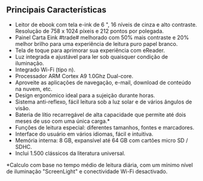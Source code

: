 ## Principais Características

- Leitor de ebook com tela e-ink de 6 ", 16 níveis de cinza e alto contraste. Resolução de 758 x 1024 píxeis e 212 pontos por polegada.
- Painel Carta Eink #trade# melhorado com 50% mais contraste e 20% melhor brilho para uma experiência de leitura puro papel branco.
- Tela de toque para aprimorar sua experiência com eReader. 
- Luz integrada e ajustável para ler sob quaisquer condição de iluminação. 
- Integrado Wi-Fi (tipo n). 
- Processador ARM Cortex A9 1.0Ghz Dual-core. 
- Aproveite as aplicações de navegação, e-mail, download de conteúdo na nuvem, etc.
- Design ergonómico ideal para a sujeição durante horas. 
- Sistema anti-reflexo, fácil leitura sob a luz solar e de vários ângulos de visão. 
- Bateria de lítio recarregável de alta capacidade que permite até dois meses de uso com uma única carga.* 
- Funções de leitura especial: diferentes tamanhos, fontes e marcadores. 
- Interface do usuário em vários idiomas, fácil e intuitiva. 
- Memória interna: 8 GB, expansível até 64 GB com cartões micro SD / SDHC. 
- Inclui 1.500 clássicos da literatura universal. 

*Calculo com base no tempo médio de leitura diária, com um mínimo nível de iluminação "ScreenLight" e conectividade Wi-Fi desactivado. 

